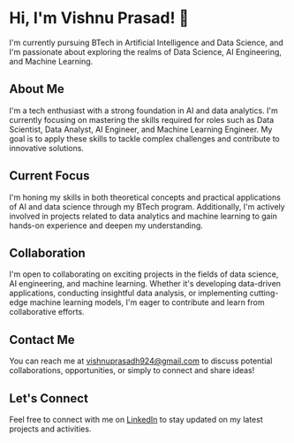 # Hi, I'm Vishnu Prasad! 👋

I'm currently pursuing BTech in Artificial Intelligence and Data Science, and I'm passionate about exploring the realms of Data Science, AI Engineering, and Machine Learning.

## About Me
I'm a tech enthusiast with a strong foundation in AI and data analytics. I'm currently focusing on mastering the skills required for roles such as Data Scientist, Data Analyst, AI Engineer, and Machine Learning Engineer. My goal is to apply these skills to tackle complex challenges and contribute to innovative solutions.

## Current Focus
I'm honing my skills in both theoretical concepts and practical applications of AI and data science through my BTech program. Additionally, I'm actively involved in projects related to data analytics and machine learning to gain hands-on experience and deepen my understanding.

## Collaboration
I'm open to collaborating on exciting projects in the fields of data science, AI engineering, and machine learning. Whether it's developing data-driven applications, conducting insightful data analysis, or implementing cutting-edge machine learning models, I'm eager to contribute and learn from collaborative efforts.

## Contact Me
You can reach me at [vishnuprasadh924@gmail.com](mailto:vishnuprasadh924@gmail.com) to discuss potential collaborations, opportunities, or simply to connect and share ideas!

## Let's Connect
Feel free to connect with me on [LinkedIn](https://www.linkedin.com/in/vishnu-prasad-h-697b56200) to stay updated on my latest projects and activities.

